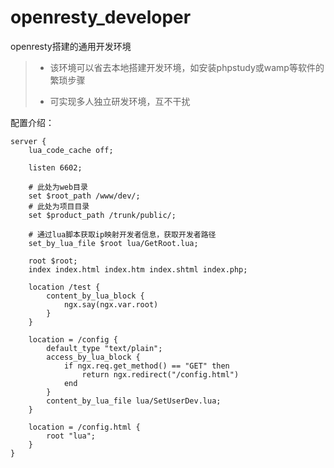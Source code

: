 # openresty_developer
openresty搭建的通用开发环境

> + 该环境可以省去本地搭建开发环境，如安装phpstudy或wamp等软件的繁琐步骤
>
> + 可实现多人独立研发环境，互不干扰

配置介绍：

```nginx
server {
	lua_code_cache off;	

    listen 6602;
	
    # 此处为web目录
	set $root_path /www/dev/;
    # 此处为项目目录
	set $product_path /trunk/public/;

    # 通过lua脚本获取ip映射开发者信息，获取开发者路径
	set_by_lua_file $root lua/GetRoot.lua;

	root $root;
	index index.html index.htm index.shtml index.php;	

	location /test {
		content_by_lua_block {
			ngx.say(ngx.var.root)		
		}
	}

	location = /config {
		default_type "text/plain";
		access_by_lua_block {
			if ngx.req.get_method() == "GET" then
				return ngx.redirect("/config.html")
			end
		}
		content_by_lua_file lua/SetUserDev.lua;
	}

	location = /config.html {
		root "lua";
	}	
}
```

